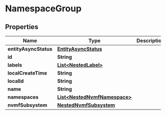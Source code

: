 

# NamespaceGroup


## Properties

Name | Type | Description | Notes
------------ | ------------- | ------------- | -------------
**entityAsyncStatus** | [**EntityAsyncStatus**](EntityAsyncStatus.md) |  |  [optional]
**id** | **String** |  | 
**labels** | [**List&lt;NestedLabel&gt;**](NestedLabel.md) |  |  [optional]
**localCreateTime** | **String** |  | 
**localId** | **String** |  | 
**name** | **String** |  | 
**namespaces** | [**List&lt;NestedNvmfNamespace&gt;**](NestedNvmfNamespace.md) |  |  [optional]
**nvmfSubsystem** | [**NestedNvmfSubsystem**](NestedNvmfSubsystem.md) |  | 



